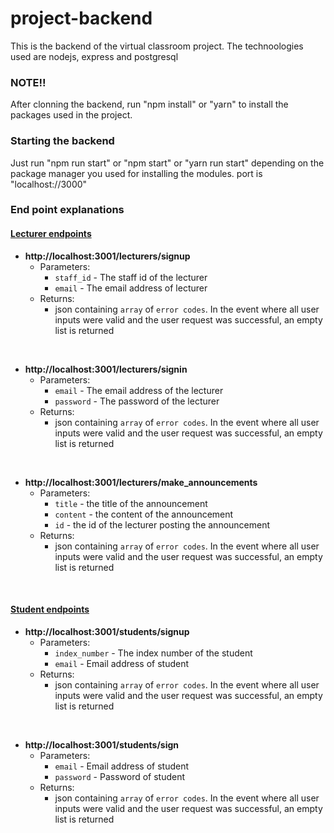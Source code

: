 # project-backend
This is the backend of the virtual classroom project.
The technoologies used are nodejs, express and postgresql

### NOTE!!
After clonning the backend, run "npm install" or "yarn" to install the packages used in the project.

### Starting the backend
Just run "npm run start" or "npm start" or "yarn run start" depending on the package manager you used for installing the modules.
port is "localhost://3000"

### End point explanations
#### <ins>Lecturer endpoints</ins>
- **http://localhost:3001/lecturers/signup** <br>
    - Parameters:
        - `staff_id` - The staff id of the lecturer
        - `email` - The email address of lecturer
    - Returns:
        - json containing `array` of `error codes`. In the event where all user inputs were valid and the user     request was successful, an empty list is returned

<br>

- **http://localhost:3001/lecturers/signin** <br>
    - Parameters:
        - `email` - The email address of the lecturer
        - `password` - The password of the lecturer
    - Returns:
        - json containing `array` of `error codes`. In the event where all user inputs were valid and the user     request was successful, an empty list is returned

<br>

- **http://localhost:3001/lecturers/make_announcements** <br>
    - Parameters:
        - `title` - the title of the announcement
        - `content` - the content of the announcement
        - `id` - the id of the lecturer posting the announcement
    - Returns:
        - json containing `array` of `error codes`. In the event where all user inputs were valid and the user     request was successful, an empty list is returned


<br>


#### <ins>Student endpoints</ins>
- **http://localhost:3001/students/signup** <br>
    - Parameters:
        - `index_number` - The index number of the student
        - `email` - Email address of student
    - Returns:
        - json containing `array` of `error codes`. In the event where all user inputs were valid and the user     request was successful, an empty list is returned

<br>

- **http://localhost:3001/students/sign** <br>
    - Parameters:
        - `email` - Email address of student
        - `password` - Password of student
    - Returns:
        - json containing `array` of `error codes`. In the event where all user inputs were valid and the user     request was successful, an empty list is returned

<br>